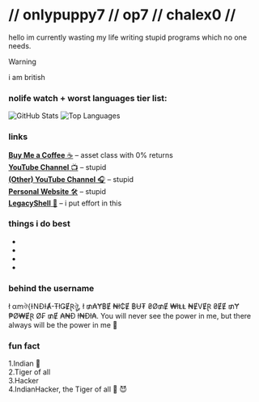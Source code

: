 # // onlypuppy7 // op7 // chalex0 //

hello im currently wasting my life writing stupid programs which no one needs.

> [!WARNING]
> i am british

### nolife watch + worst languages tier list:

![GitHub Stats](https://github-readme-stats.vercel.app/api?username=onlypuppy7&show_icons=true&theme=radical&hide_title=true&hide_border=true)
![Top Languages](https://github-readme-stats.vercel.app/api/top-langs/?username=onlypuppy7&layout=compact&theme=radical&hide_border=true)

### links

[**Buy Me a Coffee** ☕](https://buymeacoffee.com/onlypuppy7) – asset class with 0% returns  
[**YouTube Channel** 📺](https://www.youtube.com/onlypuppy7) – stupid  
[**(Other) YouTube Channel** 🎧](https://www.youtube.com/@op7-chalex0) – stupid  
[**Personal Website** 🛠️](https://onlypuppy7.online) – stupid  
[**LegacyShell** 🥚](https://legacyshell.com) – i put effort in this  

### things i do best
-   
-   
-   
-  

### behind the username
ł αꭑঔ{ƗNĐƗȺ-ŦłǤɆⱤঔৣ. ł ₥₳Ɏ฿Ɇ ₦ł₵Ɇ ฿Ʉ₮ ₴Ø₥Ɇ ₩łⱠⱠ ₦ɆVɆⱤ ₴ɆɆ ₥Ɏ ₱Ø₩ɆⱤ Ø₣ ₥Ɇ ₳₦Đ ł₦Đł₳. You will never see the power in me, but there always will be the power in me 👑

### fun fact
1.Indian :moyai:  
2.Tiger of all  
3.Hacker  
4.IndianHacker, the Tiger of all :moyai: :smiling_imp:  
